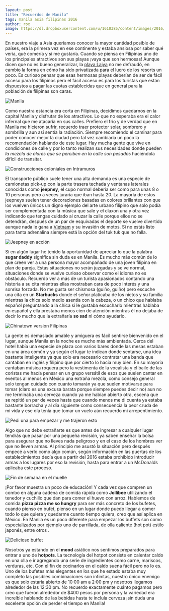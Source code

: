 ```yaml
---
layout: post
title: "Recuerdos de Manila"
tags: manila asia filipinas 2016
author: rox
image: https://dl.dropboxusercontent.com/u/1610385/content/images/2016/09/IMG_4517.JPG
---
```

En nuestro viaje a Asia queríamos conocer la mayor cantidad posible de países, era la primera vez en ese continente y estaba ansiosa por saber qué vería, qué comería y si me gustaría. Cuando se piensa en Filipinas uno de los principales atractivos son sus playas ¡vaya que son hermosas! Aunque dicen que no es bueno generalizar, la [playa Laiya](/playas-en-manila/) no me defraudó, en cambio la forma en cómo ha sido privatizada para el lucro de los resorts un poco. Es curioso pensar que esas hermosas playas deberían de ser de fácil acceso para los filipinos  pero el fácil acceso es para los turistas que están dispuestos a pagar las cuotas establecidas que en general para la población de filipinas son caras.

![Manila](https://dl.dropboxusercontent.com/u/1610385/content/images/2016/09/IMG_4423.JPG)

Como nuestra estancia era corta en Filipinas, decidimos quedarnos en la capital Manila  y disfrutar de los atractivos. Lo que no esperaba era el calor infernal que me atacaría en sus calles. Prefiero el frío y de verdad que en Manila me hicieron sufrir, recuerdo traer protector solar, sombrero y sombrilla y aun así sentía la radiación. Siempre recomiendo el caminar para poder conocer mejor la ciudad pero tal vez cambiaría un poco la recomendación hablando de este lugar. Hay mucha gente que vive en condiciones de calle y por lo tanto realizan sus necesidades donde pueden *la mezcla de olores que se perciben en la calle son pesados* haciéndola difícil de transitar. 

![Construcciones coloniales en Intramuros](https://dl.dropboxusercontent.com/u/1610385/content/images/2016/09/IMG_4441.JPG)

El transporte público suele tener una alta demanda es una especie de camionetas pick-up  con la parte trasera techada y ventanas laterales  conocidas como **jeepney**, el cupo normal debería ser como para unas 8 o 10 personas pero a veces juraría que iban hasta 20. La mayoría de estos jeepneys suelen tener decoraciones basadas en colores brillantes con que los vuelven únicos un digno ejemplo del arte urbano filipino que solo podía ser complementada con la música que sale y el claxon una y otra vez indicando que tengas cuidado al cruzar la calle porque ellos no se detendrán, después de un par de esquivadas el deporte se vuelve divertido aunque nada le gana a [Vietnam](/tag/vietnam) y su invasión de motos. Si no estás listo para tanta adrenalina siempre está la opción del tuk tuk que no falla.

![Jeepney en acción](https://dl.dropboxusercontent.com/u/1610385/content/images/2016/09/IMG_4487.JPG)

Si en algún lugar he tenido la oportunidad de apreciar lo que la palabra **sugar daddy** significa sin duda es en Manila. Es mucho más común de lo que creen ver a una persona mayor acompañado de una joven filipina en plan de pareja. Estas situaciones no serán juzgadas y se ve normal, situaciones donde se vuelve curioso  observar como el idioma no es obstáculo. Recuerdo ver a más de un turista apasionados contando una historia a su cita mientras ellas mostraban  cara de poco interés y una sonrisa forzada. No me gusta ser chismosa (guiño, guiño) pero escuche una  cita en un **Starbucks** donde el señor platicaba de los nietos y su  familia mientras la chica solo medio asentía con la cabeza, o un chico que hablaba español preguntando a la chica si le gustaba escucharlo mientras hablaba en español y ella prestaba menos cien de atención mientras él no dejaba de decir lo mucho que la extrañaría **so sad** ni cómo ayudarlo. 

![Chinatown version Filipinas](https://dl.dropboxusercontent.com/u/1610385/content/images/2016/09/IMG_4510.JPG)

La gente es demasiado amable y amiguera es fácil sentirse bienvenido en el lugar, aunque Manila en la noche es mucho más ambientada. Cerca del hotel había una especie de plaza con varios bares  donde las mesas estaban en una área común y ya según el lugar te indican donde sentarse, una idea bastante inteligente ya que solo era necesario contratar una banda que cantaban en inglés y filipino que por cierto lo hacía muy bien. En su mayoría cantaban música roquera pero la vestimenta de la vocalista y el baile de las coristas me hacía pensar en un grupo versátil de esos que suelen cantar en eventos al menos en México una extraña mezcla, como consejo general solo tengan cuidado con cuanto tomarán ya que suelen motivarse para tomar (claro es una excusa barata porque siempre puedes decir no) aun no me terminaba una cerveza cuando ya me habían abierto otra, escena que se repitió un par de veces hasta que cuando menos me di cuenta ya estaba bastante borracha y al día siguiente como consecuencia la peor cruda de mi vida y ese día tenía que tomar un vuelo aún recuerdo mi arrepentimiento.

![Pedi una para empezar y me trajeron esto](https://dl.dropboxusercontent.com/u/1610385/content/images/2016/09/IMG_4513.JPG)

Algo que no debe extrañarte es que antes de ingresar a cualquier lugar tendrás que pasar por una pequeña revisión, ya saben enseñar la bolsa para asegurar que no lleves nada peligroso  y en el caso de los hombres ver que no lleven armas. Al principio me asustó la situación pero después empecé a verlo como algo común, según información en las puertas de los establecimientos decía que a partir del 2016 estaba prohibido introducir armas a los lugares por eso la revisión, hasta para entrar a un McDonalds aplicaba este proceso.

![Fin de semana en el muelle](https://dl.dropboxusercontent.com/u/1610385/content/images/2016/09/IMG_4633.JPG)

¡Por favor muestra un poco de educación! Y cada vez que compren un combo en alguna cadena de comida rápida como **Jollibee**  utilizando el tenedor y cuchillo que dan para comer el huevo con arroz. Hablemos de comida **pizza pizza me so hungry** para ser más concreto de los bufetes, cuando pienso en bufet, pienso en un lugar donde puedo llegar a comer todo lo que quiera y quedarme cuanto tiempo quiera, creo que así aplica en México. En Manila es un poco diferente para empezar los buffets  son como especializados por ejemplo uno de parrillada, de olla caliente (hot pot) estilo japonés, entre otros .

![Delicioso buffet](https://dl.dropboxusercontent.com/u/1610385/content/images/2016/09/IMG_4607.JPG)

Nosotros ya estando en el **mood** asiático nos sentimos preparados para entrar a uno de **hotpots**. La tecnología del hotpot consiste en calentar caldo en una olla e ir agregando una serie de ingredientes como carne, mariscos, verduras, etc. Con el fin de cocinarlos en el caldo suena fácil pero no lo es. Uno de los bufetes más elegantes en los que he estado estaba muy completo las posibles combinaciones son infinitas, nuestro único enemigo es que solo estaría abierto de 10:00 am  a 2:00 pm y nosotros llegamos alrededor de las 12:30 pm. No recuerdo exactamente cuánto pagamos pero creo que fueron alrededor de $400 pesos por persona y la variedad era increíble hablando de las bebidas hasta te incluía cerveza ¡sin duda una excelente opción de perder el tiempo en Manila!







